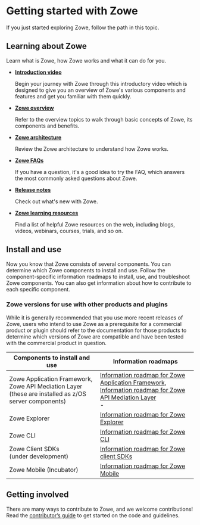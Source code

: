# Getting started with Zowe

If you just started exploring Zowe, follow the path in this topic. 

## Learning about Zowe

Learn what is Zowe, how Zowe works and what it can do for you. 

- [**Introduction video**](https://youtu.be/7XpOjREP8JU)
   
   Begin your journey with Zowe through this introductory video which is designed to give you an overview of Zowe's various components and features and get you familiar with them quickly.

- [**Zowe overview**](overview.md)

   Refer to the overview topics to walk through basic concepts of Zowe, its components and benefits. 

- [**Zowe architecture**](zowe-architecture.md)

   Review the Zowe architecture to understand how Zowe works. 

- [**Zowe FAQs**](zowe_faq.md)
   
   If you have a question, it's a good idea to try the FAQ, which answers the most commonly asked questions about Zowe.

- [**Release notes**](summaryofchanges.md)

   Check out what's new with Zowe. 
   
- [**Zowe learning resources**](zowe-resources.md)

   Find a list of helpful Zowe resources on the web, including blogs, videos, webinars, courses, trials, and so on. 

## Install and use

Now you know that Zowe consists of several components. You can determine which Zowe components to install and use. Follow the component-specific information roadmaps to install, use, and troubleshoot Zowe components. You can also get information about how to contribute to each specific component.  

### Zowe versions for use with other products and plugins

While it is generally recommended that you use more recent releases of Zowe, users who intend to use Zowe as a prerequisite for a commercial product or plugin should refer to the documentation for those products to determine which versions of Zowe are compatible and have been tested with the commercial product in question. 

Components to install and use |  Information roadmaps
---                           |  ---
Zowe Application Framework, <br/> Zowe API Mediation Layer <br/> (these are installed as z/OS server components) |  [Information roadmap for Zowe Application Framework](user-roadmap-app-framework.md), <br/> [Information roadmap for Zowe API Mediation Layer](user-roadmap-apiml.md) <br/>-
Zowe Explorer                 |  [Information roadmap for Zowe Explorer](user-roadmap-zowe-explorer.md)
Zowe CLI                      |  [Information roadmap for Zowe CLI](user-roadmap-zowe-cli.md)
Zowe Client SDKs <br/>(under development) |  [Information roadmap for Zowe client SDKs](user-roadmap-client-sdk.md)
Zowe Mobile (Incubator) | [Information roadmap for Zowe Mobile](user-roadmap-zowe-mobile.md)

## Getting involved

There are many ways to contribute to Zowe, and we welcome contributions! Read the [contributor’s guide](../contribute/roadmap-contribute.md) to get started on the code and guidelines.




